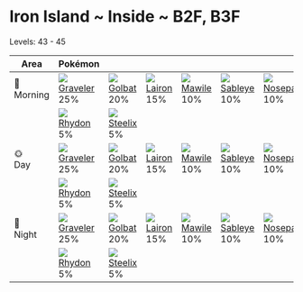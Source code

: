 # Iron Island ~ Inside ~ B2F, B3F
Levels: 43 - 45

Area         | Pokémon                         | &nbsp;                          | &nbsp;                          | &nbsp;                          | &nbsp;                          | &nbsp;                          
---          | ---                             | ---                             | ---                             | ---                             | ---                             | ---                             
🌅<br>Morning | ![][075]<br> [Graveler]<br> 25%| ![][042]<br> [Golbat]<br> 20%  | ![][305]<br> [Lairon]<br> 15%  | ![][303]<br> [Mawile]<br> 10%  | ![][302]<br> [Sableye]<br> 10% | ![][299]<br> [Nosepass]<br> 10%
&nbsp;       | ![][112]<br> [Rhydon]<br> 5%   | ![][208]<br> [Steelix]<br> 5%  
🌞<br>Day     | ![][075]<br> [Graveler]<br> 25%| ![][042]<br> [Golbat]<br> 20%  | ![][305]<br> [Lairon]<br> 15%  | ![][303]<br> [Mawile]<br> 10%  | ![][302]<br> [Sableye]<br> 10% | ![][299]<br> [Nosepass]<br> 10%
&nbsp;       | ![][112]<br> [Rhydon]<br> 5%   | ![][208]<br> [Steelix]<br> 5%  
🌙<br>Night   | ![][075]<br> [Graveler]<br> 25%| ![][042]<br> [Golbat]<br> 20%  | ![][305]<br> [Lairon]<br> 15%  | ![][303]<br> [Mawile]<br> 10%  | ![][302]<br> [Sableye]<br> 10% | ![][299]<br> [Nosepass]<br> 10%
&nbsp;       | ![][112]<br> [Rhydon]<br> 5%   | ![][208]<br> [Steelix]<br> 5%  


[Golbat]: /pokemon_changes/042/
[Graveler]: /pokemon_changes/075/
[Rhydon]: /pokemon_changes/112/
[Steelix]: /pokemon_changes/208/
[Nosepass]: /pokemon_changes/299/
[Sableye]: /pokemon_changes/302/
[Mawile]: /pokemon_changes/303/
[Lairon]: /pokemon_changes/305/
[042]: /img/pokemon/042.png
[075]: /img/pokemon/075.png
[112]: /img/pokemon/112.png
[208]: /img/pokemon/208.png
[299]: /img/pokemon/299.png
[302]: /img/pokemon/302.png
[303]: /img/pokemon/303.png
[305]: /img/pokemon/305.png
